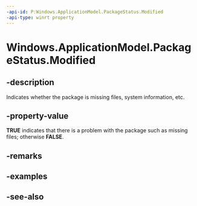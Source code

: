 ```yaml
---
-api-id: P:Windows.ApplicationModel.PackageStatus.Modified
-api-type: winrt property
---
```


<!-- Property syntax
public bool Modified { get; }
-->

# Windows.ApplicationModel.PackageStatus.Modified

## -description
Indicates whether the package is missing files, system information, etc.

## -property-value
**TRUE** indicates that there is a problem with the package such as missing files; otherwise **FALSE**.

## -remarks

## -examples

## -see-also
